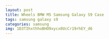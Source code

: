 ```yaml
---
layout: post
title: Wheels BMW M5 Samsung Galaxy S9 Case
tags: samsung galaxy s9
categories: samsung
img: 1D3TIhxthhoBHO9xycx0UcCr19rhEY_d6
---
```

